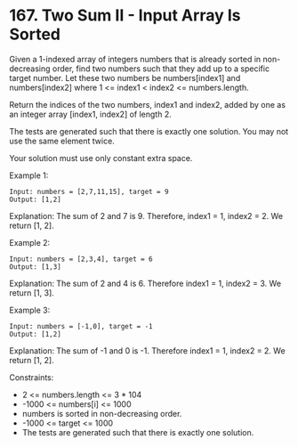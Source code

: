 # 167. Two Sum II - Input Array Is Sorted

Given a 1-indexed array of integers numbers that is already sorted in non-decreasing order, find two numbers such that they add up to a specific target number. Let these two numbers be numbers[index1] and numbers[index2] where 1 <= index1 < index2 <= numbers.length.

Return the indices of the two numbers, index1 and index2, added by one as an integer array [index1, index2] of length 2.

The tests are generated such that there is exactly one solution. You may not use the same element twice.

 Your solution must use only constant extra space.

 

Example 1:
```
Input: numbers = [2,7,11,15], target = 9
Output: [1,2]
```
Explanation: The sum of 2 and 7 is 9. Therefore, index1 = 1, index2 = 2. We return [1, 2].

Example 2:
```
Input: numbers = [2,3,4], target = 6
Output: [1,3]
```
Explanation: The sum of 2 and 4 is 6. Therefore index1 = 1, index2 = 3. We return [1, 3].

Example 3:
```
Input: numbers = [-1,0], target = -1
Output: [1,2]
```
Explanation: The sum of -1 and 0 is -1. Therefore index1 = 1, index2 = 2. We return [1, 2].
 

Constraints:

* 2 <= numbers.length <= 3 * 104
* -1000 <= numbers[i] <= 1000
* numbers is sorted in non-decreasing order.
* -1000 <= target <= 1000
* The tests are generated such that there is exactly one solution.